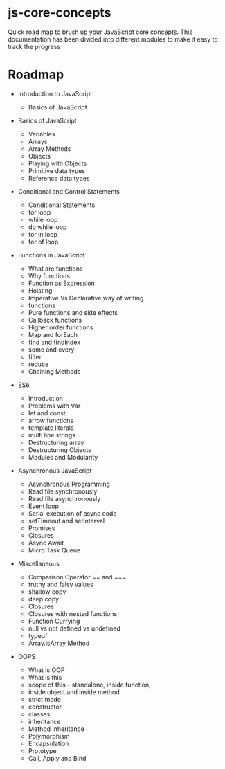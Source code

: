 # js-core-concepts
Quick road map to brush up your JavaScript core concepts. This documentation has been divided into different modules to make it easy to track the progress

# Roadmap
- Introduction to JavaScript
    - Basics of JavaScript

- Basics of JavaScript
    - Variables
    - Arrays
    - Array Methods
    - Objects
    - Playing with Objects
    - Primitive data types
    - Reference data types

- Conditional and Control Statements
    - Conditional Statements
    - for loop
    - while loop 
    - do while loop
    - for in loop
    - for of loop

- Functions in JavaScript
    - What are functions
    - Why functions
    - Function as Expression
    - Hoisting
    - Imperative Vs Declarative way of writing
    - functions
    - Pure functions and side effects
    - Callback functions
    - Higher order functions
    - Map and forEach
    - find and findIndex
    - some and every
    - filter
    - reduce
    - Chaining Methods

- ES6
    - Introduction
    - Problems with Var
    - let and const
    - arrow functions
    - template literals
    - multi line strings
    - Destructuring array
    - Destructuring Objects
    - Modules and Modularity

- Asynchronous JavaScript
    - Asynchronous Programming
    - Read file synchronously
    - Read file asynchronously
    - Event loop
    - Serial execution of async code
    - setTimeout and setInterval
    - Promises
    - Closures
    - Async Await
    - Micro Task Queue

- Miscellaneous
    - Comparison Operator == and ===
    - truthy and falsy values
    - shallow copy
    - deep copy
    - Closures
    - Closures with nested functions
    - Function Currying
    - null vs not defined vs undefined
    - typeof
    -  Array.isArray Method

- OOPS
    - What is OOP
    - What is this
    - scope of this - standalone, inside function,
    - inside object and inside method
    - strict mode
    - constructor
    - classes
    - inheritance
    - Method Inheritance
    - Polymorphism
    - Encapsulation
    - Prototype
    - Call, Apply and Bind

